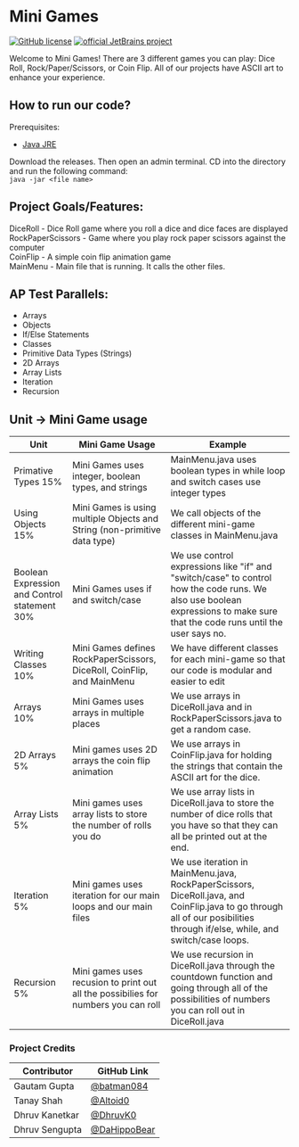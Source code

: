# Mini Games

[![GitHub license](https://img.shields.io/github/license/Naereen/StrapDown.js.svg)](https://github.com/Naereen/StrapDown.js/blob/master/LICENSE) [![official JetBrains project](http://jb.gg/badges/official.svg)](https://confluence.jetbrains.com/display/ALL/JetBrains+on+GitHub) 

Welcome to Mini Games! There are 3 different games you can play: Dice Roll, Rock/Paper/Scissors, or Coin Flip. All of our projects have ASCII art to enhance your experience. 

## How to run our code?
Prerequisites: 
- [Java JRE](https://www.oracle.com/java/technologies/javase-jre8-downloads.html)

Download the releases. Then open an admin terminal. CD into the directory and run the following command:   
`java -jar <file name>`


## Project Goals/Features:
DiceRoll - Dice Roll game where you roll a dice and dice faces are displayed  
RockPaperScissors - Game where you play rock paper scissors against the computer  
CoinFlip - A simple coin flip animation game  
MainMenu - Main file that is running. It calls the other files.   
  
## AP Test Parallels:
  * Arrays
  * Objects
  * If/Else Statements
  * Classes
  * Primitive Data Types (Strings)  
  * 2D Arrays
  * Array Lists
  * Iteration
  * Recursion

## Unit -> Mini Game usage
Unit | Mini Game Usage | Example
---- | --------------- | -------
Primative Types 15% | Mini Games uses integer, boolean types, and strings | MainMenu.java uses boolean types in while loop and switch cases use integer types
Using Objects 15% | Mini Games is using multiple Objects and String (non-primitive data type) | We call objects of the different mini-game classes in MainMenu.java
Boolean Expression and Control statement 30% | Mini Games uses if and switch/case | We use control expressions like "if" and "switch/case" to control how the code runs. We also use boolean expressions to make sure that the code runs until the user says no. 
Writing Classes  10% | Mini Games defines RockPaperScissors, DiceRoll, CoinFlip, and MainMenu | We have different classes for each mini-game so that our code is modular and easier to edit
Arrays 10% | Mini Games uses arrays in multiple places | We use arrays in DiceRoll.java and in RockPaperScissors.java to get a random case.  
2D Arrays 5% | Mini games uses 2D arrays the coin flip animation | We use arrays in CoinFlip.java for holding the strings that contain the ASCII art for the dice.  
Array Lists 5% | Mini games uses array lists to store the number of rolls you do | We use array lists in DiceRoll.java to store the number of dice rolls that you have so that they can all be printed out at the end.
Iteration 5% | Mini games uses iteration for our main loops and our main files | We use iteration in MainMenu.java, RockPaperScissors, DiceRoll.java, and CoinFlip.java to go through all of our posibilities through if/else, while, and switch/case loops. 
Recursion 5% | Mini games uses recusion to print out all the possibilies for numbers you can roll | We use recursion in DiceRoll.java through the countdown function and going through all of the possibilities of numbers you can roll out in DiceRoll.java

### Project Credits
Contributor | GitHub Link
----------- | -----------
Gautam Gupta | [@batman084](https://github.com/batman084)  
Tanay Shah | [@Altoid0](https://github.com/Altoid0)  
Dhruv Kanetkar | [@DhruvK0](https://github.com/DhruvK0)  
Dhruv Sengupta | [@DaHippoBear](https://github.com/DaHippoBear)  
